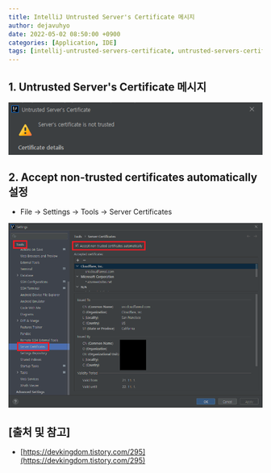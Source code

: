 ```yaml
---
title: IntelliJ Untrusted Server's Certificate 메시지
author: dejavuhyo
date: 2022-05-02 08:50:00 +0900
categories: [Application, IDE]
tags: [intellij-untrusted-servers-certificate, untrusted-servers-certificate, intellij-certificate]
---
```


## 1. Untrusted Server's Certificate 메시지

![certificate-message](/assets/img/2022-05-02-intellij-untrusted-servers-certificate/certificate-message.png)

## 2. Accept non-trusted certificates automatically 설정

* File → Settings → Tools → Server Certificates

![server-certificates](/assets/img/2022-05-02-intellij-untrusted-servers-certificate/server-certificates.png)

## [출처 및 참고]
* [https://devkingdom.tistory.com/295](https://devkingdom.tistory.com/295)
